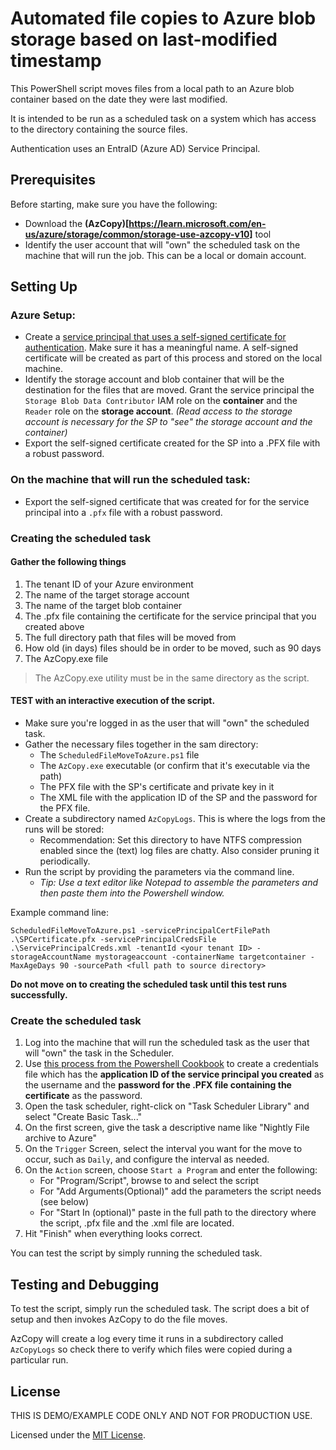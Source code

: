 # Automated file copies to Azure blob storage based on last-modified timestamp

This PowerShell script moves files from a local path to an Azure blob container based on the date they were last modified.  

It is intended to be run as a scheduled task on a system which has access to the directory containing the source files.

Authentication uses an EntraID (Azure AD) Service Principal.

## Prerequisites

Before starting, make sure you have the following:

- Download the **(AzCopy)[https://learn.microsoft.com/en-us/azure/storage/common/storage-use-azcopy-v10]** tool
- Identify the user account that will "own" the scheduled task on the machine that will run the job.  This can be a local or domain account.

## Setting Up

### Azure Setup:
* Create a [service principal that uses a self-signed certificate for authentication](https://learn.microsoft.com/en-us/entra/identity-platform/howto-authenticate-service-principal-powershell#create-service-principal-with-self-signed-certificate).  Make sure it has a meaningful name.  A self-signed certificate will be created as part of this process and stored on the local machine.
* Identify the storage account and blob container that will be the destination for the files that are moved.  Grant the service principal the `Storage Blob Data Contributor` IAM role on the **container** and the `Reader` role on the **storage account**. *(Read access to the storage account is necessary for the SP to "see" the storage account and the container)*
* Export the self-signed certificate created for the SP into a .PFX file with a robust password.

### On the machine that will run the scheduled task:
* Export the self-signed certificate that was created for for the service principal into a `.pfx` file with a robust password.

### Creating the scheduled task

#### Gather the following things

1. The tenant ID of your Azure environment
2. The name of the target storage account
3. The name of the target blob container
4. The .pfx file containing the certificate for the service principal that you created above
5. The full directory path that files will be moved from
6. How old (in days) files should be in order to be moved, such as 90 days
7. The AzCopy.exe file

> The AzCopy.exe utility must be in the same directory as the script.

#### TEST with an interactive execution of the script.

* Make sure you're logged in as the user that will "own" the scheduled task.
* Gather the necessary files together in the sam directory:
    * The `ScheduledFileMoveToAzure.ps1` file
    * The `AzCopy.exe` executable (or confirm that it's executable via the path)
    * The PFX file with the SP's certificate and private key in it
    * The XML file with the application ID of the SP and the password for the PFX file.
* Create a subdirectory named `AzCopyLogs`.  This is where the logs from the runs will be stored:
    * Recommendation:  Set this directory to have NTFS compression enabled since the (text) log files are chatty.  Also consider pruning it periodically.
* Run the script by providing the parameters via the command line.
    * *Tip:  Use a text editor like Notepad to assemble the parameters and then paste them into the Powershell window.*

Example command line:

`ScheduledFileMoveToAzure.ps1 -servicePrincipalCertFilePath .\SPCertificate.pfx -servicePrincipalCredsFile .\ServicePrincipalCreds.xml -tenantId <your tenant ID> -storageAccountName mystorageaccount -containerName targetcontainer -MaxAgeDays 90 -sourcePath <full path to source directory>`

**Do not move on to creating the scheduled task until this test runs successfully.**

### Create the scheduled task

1. Log into the machine that will run the scheduled task as the user that will "own" the task in the Scheduler.
2. Use [this process from the Powershell Cookbook](https://powershellcookbook.com/recipe/PukO/securely-store-credentials-on-disk) to create a credentials file which has the **application ID of the service principal you created** as the username and the **password for the .PFX file containing the certificate** as the password.
3. Open the task scheduler, right-click on "Task Scheduler Library" and select "Create Basic Task..."
4. On the first screen, give the task a descriptive name like "Nightly File archive to Azure"
5. On the `Trigger` Screen, select the interval you want for the move to occur, such as `Daily`, and configure the interval as needed.
6. On the `Action` screen, choose `Start a Program` and enter the following:
    * For "Program/Script", browse to and select the script
    * For "Add Arguments(Optional)" add the parameters the script needs (see below)
    * For "Start In (optional)" paste in the full path to the directory where the script, .pfx file and the .xml file are located.
7. Hit "Finish" when everything looks correct.

You can test the script by simply running the scheduled task.

## Testing and Debugging

To test the script, simply run the scheduled task.  The script does a bit of setup and then invokes AzCopy to do the file moves.

AzCopy will create a log every time it runs in a subdirectory called `AzCopyLogs` so check there to verify which files were copied during a particular run.

## License

THIS IS DEMO/EXAMPLE CODE ONLY AND NOT FOR PRODUCTION USE. 

Licensed under the [MIT License](LICENSE).
